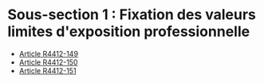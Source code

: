 #  Sous-section 1 : Fixation des valeurs limites d'exposition professionnelle

* [Article R4412-149](./LEGIARTI000025858806.md)
* [Article R4412-150](./LEGIARTI000018530556.md)
* [Article R4412-151](./LEGIARTI000018530554.md)
